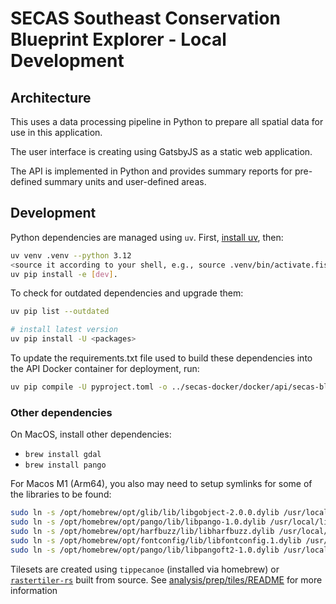 # SECAS Southeast Conservation Blueprint Explorer - Local Development

## Architecture

This uses a data processing pipeline in Python to prepare all spatial data for use in this application.

The user interface is creating using GatsbyJS as a static web application.

The API is implemented in Python and provides summary reports for pre-defined summary units and user-defined areas.

## Development

Python dependencies are managed using `uv`. First,
[install uv](https://docs.astral.sh/uv/), then:

```bash
uv venv .venv --python 3.12
<source it according to your shell, e.g., source .venv/bin/activate.fish>
uv pip install -e [dev].
```

To check for outdated dependencies and upgrade them:

```bash
uv pip list --outdated

# install latest version
uv pip install -U <packages>
```

To update the requirements.txt file used to build these dependencies into the API
Docker container for deployment, run:

```bash
uv pip compile -U pyproject.toml -o ../secas-docker/docker/api/secas-blueprint-requirements.txt
```

### Other dependencies

On MacOS, install other dependencies:

- `brew install gdal`
- `brew install pango`

For Macos M1 (Arm64), you also may need to setup symlinks for some of the libraries
to be found:

```bash
sudo ln -s /opt/homebrew/opt/glib/lib/libgobject-2.0.0.dylib /usr/local/lib/gobject-2.0
sudo ln -s /opt/homebrew/opt/pango/lib/libpango-1.0.dylib /usr/local/lib/pango-1.0
sudo ln -s /opt/homebrew/opt/harfbuzz/lib/libharfbuzz.dylib /usr/local/lib/harfbuzz
sudo ln -s /opt/homebrew/opt/fontconfig/lib/libfontconfig.1.dylib /usr/local/lib/fontconfig-1
sudo ln -s /opt/homebrew/opt/pango/lib/libpangoft2-1.0.dylib /usr/local/lib/pangoft2-1.0
```

Tilesets are created using `tippecanoe` (installed via homebrew) or
[`rastertiler-rs`](https://github.com/brendan-ward/rastertiler-rs) built from
source. See [analysis/prep/tiles/README](./analysis/prep/tiles/README.md) for more information

